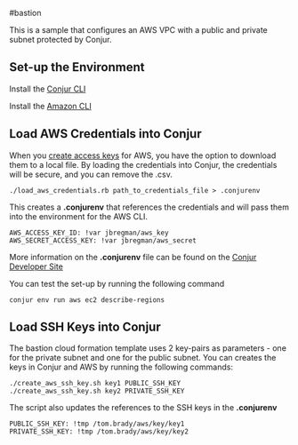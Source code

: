 #bastion

This is a sample that configures an AWS VPC with a public and private subnet protected by Conjur.

## Set-up the Environment

Install the [Conjur CLI](https://developer.conjur.net/cli)

Install the [Amazon CLI](http://docs.aws.amazon.com/cli/latest/userguide/installing.html)

## Load AWS Credentials into Conjur

When you [create access keys](http://docs.aws.amazon.com/IAM/latest/UserGuide/id_credentials_access-keys.html#Using_CreateAccessKey) for AWS, you have the option to download them to a local file.  By loading the credentials into Conjur, the credentials will be secure, and you can remove the .csv.

```
./load_aws_credentials.rb path_to_credentials_file > .conjurenv
```
This creates a **.conjurenv** that references the credentials and will pass them into the environment for the AWS CLI. 

```
AWS_ACCESS_KEY_ID: !var jbregman/aws_key
AWS_SECRET_ACCESS_KEY: !var jbregman/aws_secret
```
More information on the **.conjurenv** file can be found on the [Conjur Developer Site]( https://developer.conjur.net/reference/tools/utilities/conjurenv)

You can test the set-up by running the following command
```
conjur env run aws ec2 describe-regions
```
## Load SSH Keys into Conjur

The bastion cloud formation template uses 2 key-pairs as parameters - one for the private subnet and one for the public subnet.  You can creates the keys in Conjur and AWS by running the following commands:

```
./create_aws_ssh_key.sh key1 PUBLIC_SSH_KEY
./create_aws_ssh_key.sh key2 PRIVATE_SSH_KEY
```
The script also updates the references to the SSH keys in the **.conjurenv**
```
PUBLIC_SSH_KEY: !tmp /tom.brady/aws/key/key1
PRIVATE_SSH_KEY: !tmp /tom.brady/aws/key/key2
```
